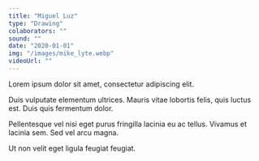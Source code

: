 ```yaml
---
title: "Miguel Luz"
type: "Drawing"
colaborators: ""
sound: ""
date: "2020-01-01"
img: "/images/mike_lyte.webp"
videoUrl: ""
---
```

Lorem ipsum dolor sit amet, consectetur adipiscing elit.

Duis vulputate elementum ultrices. Mauris vitae lobortis felis, quis luctus est. Duis quis fermentum dolor. 

Pellentesque vel nisi eget purus fringilla lacinia eu ac tellus. Vivamus et lacinia sem. Sed vel arcu magna. 

Ut non velit eget ligula feugiat feugiat.